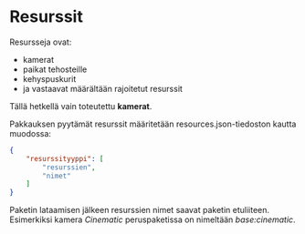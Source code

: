 # Resurssit

Resursseja ovat:
- kamerat
- paikat tehosteille
- kehyspuskurit
- ja vastaavat määrältään rajoitetut resurssit

Tällä hetkellä vain toteutettu **kamerat**.

Pakkauksen pyytämät resurssit määritetään resources.json-tiedoston kautta muodossa:
```json
{
    "resurssityyppi": [
        "resurssien",
        "nimet"
    ]
}
```

Paketin lataamisen jälkeen resurssien nimet saavat paketin etuliiteen. Esimerkiksi kamera
*Cinematic* peruspaketissa on nimeltään *base:cinematic*.
